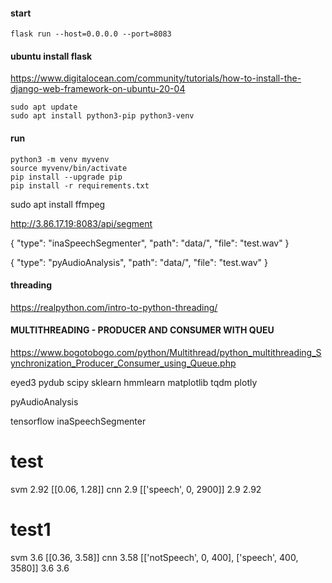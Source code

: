 #### start
```
flask run --host=0.0.0.0 --port=8083
 ```  

#### ubuntu install flask
https://www.digitalocean.com/community/tutorials/how-to-install-the-django-web-framework-on-ubuntu-20-04
```
sudo apt update
sudo apt install python3-pip python3-venv
```

#### run
```
python3 -m venv myvenv
source myvenv/bin/activate
pip install --upgrade pip
pip install -r requirements.txt
```

sudo apt install ffmpeg



http://3.86.17.19:8083/api/segment



{
    "type": "inaSpeechSegmenter", 
    "path": "data/",
    "file": "test.wav"
}


{
    "type": "pyAudioAnalysis", 
    "path": "data/",
    "file": "test.wav"
}



#### threading

https://realpython.com/intro-to-python-threading/


#### MULTITHREADING - PRODUCER AND CONSUMER WITH QUEU
https://www.bogotobogo.com/python/Multithread/python_multithreading_Synchronization_Producer_Consumer_using_Queue.php

eyed3
pydub
scipy
sklearn
hmmlearn
matplotlib
tqdm
plotly

pyAudioAnalysis

tensorflow
inaSpeechSegmenter


# test
svm  2.92  [[0.06, 1.28]]
cnn  2.9  [['speech', 0, 2900]]
2.9 2.92

# test1
svm  3.6  [[0.36, 3.58]]
cnn  3.58  [['notSpeech', 0, 400], ['speech', 400, 3580]]
3.6 3.6
